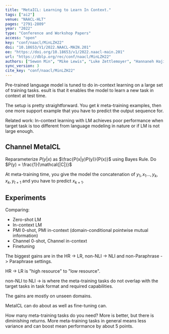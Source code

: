 ```yaml
---
title: "MetaICL: Learning to Learn In Context."
tags: ["ai2"]
venue: "NAACL-HLT"
pages: "2791-2809"
year: "2022"
type: "Conference and Workshop Papers"
access: "open"
key: "conf/naacl/MinLZH22"
doi: "10.18653/V1/2022.NAACL-MAIN.201"
ee: "https://doi.org/10.18653/v1/2022.naacl-main.201"
url: "https://dblp.org/rec/conf/naacl/MinLZH22"
authors: ["Sewon Min", "Mike Lewis", "Luke Zettlemoyer", "Hannaneh Hajishirzi"]
sync_version: 3
cite_key: "conf/naacl/MinLZH22"
---
```


Pre-trained language model is tuned to do in-context learning on a large set of training tasks. esult is that it enables the model to learn a new task in context at test time.

The setup is pretty straightforward. You get $k$ meta-training examples, then one more support example that you have to predict the output sequence for.

Related work: In-context learning with LM achieves poor performance when target task is too different from language modeling in nature or if LM is not large enough.

## Channel MetaICL

Reparameterize $P(y|x)$ as $\frac{P(x|y)P(y)}{P(x)}$ using Bayes Rule. Do $P(y) = \frac{1}{\mathcal{|C|}}$

At meta-training time, you give the model the concatenation of $y_1, x_1 ..., y_{k}, x_k, y_{t + 1}$ and you have to predict $x_{k + 1}$.

## Experiments

Comparing:
 - Zero-shot LM
 - In-context LM
 - PMI 0-shot, PMI in-context (domain-conditional pointwise mutual information)
 - Channel 0-shot, Channel in-context
 - Finetuning


The biggest gains are in the HR -> LR, non-NLI -> NLI and non-Paraphrase -> Paraphrase settings.

HR -> LR is "high resource" to "low resource".

non-NLI to NLI -> is where the meta-training tasks do not overlap with the target tasks in task format and required capabilities.

The gains are mostly on unseen domains.

MetaICL can do about as well as fine-tuning can.

How many meta-training tasks do you need? More is better, but there is diminishing returns. More meta-training tasks in general means less variance and can boost mean performance by about 5 points.
